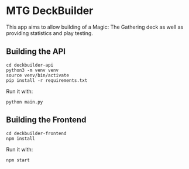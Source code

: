 # MTG DeckBuilder

This app aims to allow building of a Magic: The Gathering deck as well as providing statistics and play testing.

## Building the API

	cd deckbuilder-api
	python3 -m venv venv
	source venv/bin/activate
	pip install -r requirements.txt

Run it with:

	python main.py


## Building the Frontend

	cd deckbuilder-frontend
	npm install

Run it with:

	npm start

